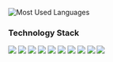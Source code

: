![Most Used Languages](https://github-readme-stats.vercel.app/api/top-langs/?username=zimo493&theme=dark&layout=compact)

### Technology Stack
<div>
  <img src="https://img.shields.io/badge/HTML5-E34F26?logo=html5&logoColor=fff" />
  <img src="https://img.shields.io/badge/CSS3-1572B6?logo=html5&logoColor=fff" />
  <img src="https://img.shields.io/badge/JavaScript-F7DF1E?logo=javascript&logoColor=000" />
  <img src="https://img.shields.io/badge/Vite-646CFF?logo=vite&logoColor=fff" />
  <img src="https://img.shields.io/badge/TypeScript-3178C6?logo=typescript&logoColor=fff" />
  <img src="https://img.shields.io/badge/Vue-4FC08D?logo=vuedotjs&logoColor=fff" />
  <img src="https://img.shields.io/badge/UnoCSS-333?logo=unocss&logoColor=fff" />
  <img src="https://img.shields.io/badge/Less-1D365D?logo=less&logoColor=fff" />
  <img src="https://img.shields.io/badge/Git-F05032?logo=git&logoColor=fff" />
  <img src="https://img.shields.io/badge/Linux-FCC624?logo=linux&logoColor=000" />
</div>

<!---
zimo493/zimo493 is a ✨ special ✨ repository because its `README.md` (this file) appears on your GitHub profile.
You can click the Preview link to take a look at your changes.
--->
